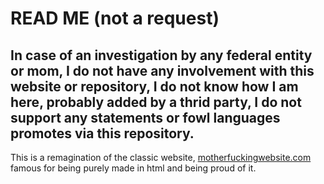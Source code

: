 # READ ME (not a request)

## In case of an investigation by any federal entity or mom, I do not have any involvement with this website or repository, I do not know how I am here, probably added by a thrid party, I do not support any statements or fowl languages promotes via this repository.


This is a remagination of the classic website, [motherfuckingwebsite.com](http://motherfuckingwebsite.com/) famous for being purely made in html and being proud of it.


</br>

